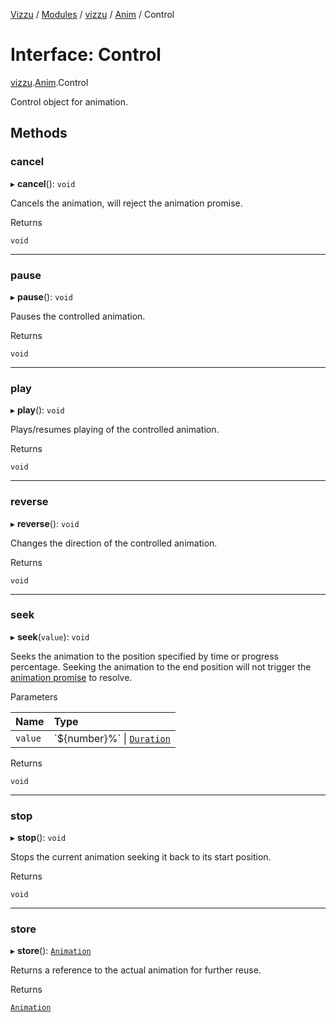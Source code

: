 [Vizzu](../README.md) / [Modules](../modules.md) / [vizzu](../modules/vizzu.md)
/ [Anim](../modules/vizzu.Anim.md) / Control

# Interface: Control

[vizzu](../modules/vizzu.md).[Anim](../modules/vizzu.Anim.md).Control

Control object for animation.

## Methods

### cancel

▸ **cancel**(): `void`

Cancels the animation, will reject the animation promise.

Returns

`void`

______________________________________________________________________

### pause

▸ **pause**(): `void`

Pauses the controlled animation.

Returns

`void`

______________________________________________________________________

### play

▸ **play**(): `void`

Plays/resumes playing of the controlled animation.

Returns

`void`

______________________________________________________________________

### reverse

▸ **reverse**(): `void`

Changes the direction of the controlled animation.

Returns

`void`

______________________________________________________________________

### seek

▸ **seek**(`value`): `void`

Seeks the animation to the position specified by time or progress percentage.
Seeking the animation to the end position will not trigger the 
[animation promise](../classes/vizzu.Vizzu.md#animate) to resolve.

Parameters

| Name    | Type                                                              |
| :------ | :---------------------------------------------------------------- |
| `value` | \`${number}%\` \| [`Duration`](../modules/vizzu.Anim.md#duration) |

Returns

`void`

______________________________________________________________________

### stop

▸ **stop**(): `void`

Stops the current animation seeking it back to its start position.

Returns

`void`

______________________________________________________________________

### store

▸ **store**(): [`Animation`](vizzu.Anim.Animation.md)

Returns a reference to the actual animation for further reuse.

Returns

[`Animation`](vizzu.Anim.Animation.md)
